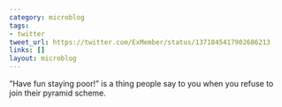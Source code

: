 ```yaml
---
category: microblog
tags:
- twitter
tweet_url: https://twitter.com/ExMember/status/1371845417902686213
links: []
layout: microblog
---
```

“Have fun staying poor!” is a thing people say to you when you refuse to join their pyramid scheme.
